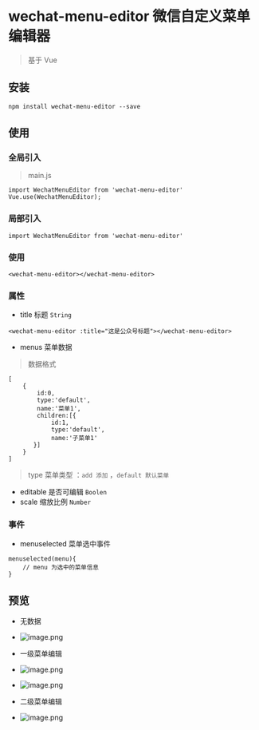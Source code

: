# wechat-menu-editor 微信自定义菜单编辑器

>  基于 Vue

## 安装

```npm install wechat-menu-editor --save```

## 使用

### 全局引入

> main.js

```
import WechatMenuEditor from 'wechat-menu-editor'
Vue.use(WechatMenuEditor);
```

### 局部引入

```
import WechatMenuEditor from 'wechat-menu-editor'
```

### 使用

```<wechat-menu-editor></wechat-menu-editor>```

### 属性

- title 标题 `String`

```<wechat-menu-editor :title="这是公众号标题"></wechat-menu-editor>```

- menus 菜单数据

> 数据格式
 ```
 [
     {
         id:0,
         type:'default',
         name:'菜单1',
         children:[{
             id:1,
             type:'default',
             name:'子菜单1'
        }]
     }
 ]
 ```
 > type 菜单类型 ：`add 添加` ，`default 默认菜单`

 - editable 是否可编辑 `Boolen`
 - scale 缩放比例 `Number`

 ### 事件
 - menuselected 菜单选中事件

 ```
 menuselected(menu){
     // menu 为选中的菜单信息
 }
 ```

## 预览
-  无数据
-  ![image.png](/previews/preview-empty.png)

- 一级菜单编辑
- ![image.png](/previews/preview2.png)
- ![image.png](/previews/preview3.png)

- 二级菜单编辑
- ![image.png](/previews/preview4.png)
